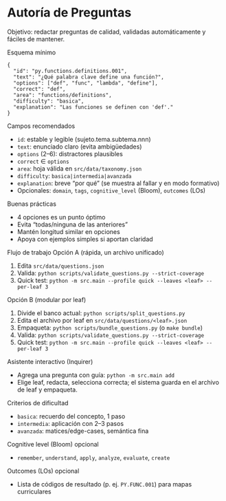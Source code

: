 # Autoría de Preguntas

Objetivo: redactar preguntas de calidad, validadas automáticamente y fáciles de mantener.

Esquema mínimo
```
{
  "id": "py.functions.definitions.001",
  "text": "¿Qué palabra clave define una función?",
  "options": ["def", "func", "lambda", "define"],
  "correct": "def",
  "area": "functions/definitions",
  "difficulty": "basica",
  "explanation": "Las funciones se definen con 'def'."
}
```

Campos recomendados
- `id`: estable y legible (sujeto.tema.subtema.nnn)
- `text`: enunciado claro (evita ambigüedades)
- `options` (2–6): distractores plausibles
- `correct` ∈ `options`
- `area`: hoja válida en `src/data/taxonomy.json`
- `difficulty`: `basica|intermedia|avanzada`
- `explanation`: breve “por qué” (se muestra al fallar y en modo formativo)
- Opcionales: `domain`, `tags`, `cognitive_level` (Bloom), `outcomes` (LOs)

Buenas prácticas
- 4 opciones es un punto óptimo
- Evita “todas/ninguna de las anteriores”
- Mantén longitud similar en opciones
- Apoya con ejemplos simples si aportan claridad

Flujo de trabajo
Opción A (rápida, un archivo unificado)
1) Edita `src/data/questions.json`
2) Valida: `python scripts/validate_questions.py --strict-coverage`
3) Quick test: `python -m src.main --profile quick --leaves <leaf> --per-leaf 3`

Opción B (modular por leaf)
1) Divide el banco actual: `python scripts/split_questions.py`
2) Edita el archivo por leaf en `src/data/questions/<leaf>.json`
3) Empaqueta: `python scripts/bundle_questions.py` (o `make bundle`)
4) Valida: `python scripts/validate_questions.py --strict-coverage`
5) Quick test: `python -m src.main --profile quick --leaves <leaf> --per-leaf 3`

Asistente interactivo (Inquirer)
- Agrega una pregunta con guía: `python -m src.main add`
- Elige leaf, redacta, selecciona correcta; el sistema guarda en el archivo de leaf y empaqueta.

Criterios de dificultad
- `basica`: recuerdo del concepto, 1 paso
- `intermedia`: aplicación con 2–3 pasos
- `avanzada`: matices/edge-cases, semántica fina

Cognitive level (Bloom) opcional
- `remember`, `understand`, `apply`, `analyze`, `evaluate`, `create`

Outcomes (LOs) opcional
- Lista de códigos de resultado (p. ej. `PY.FUNC.001`) para mapas curriculares
